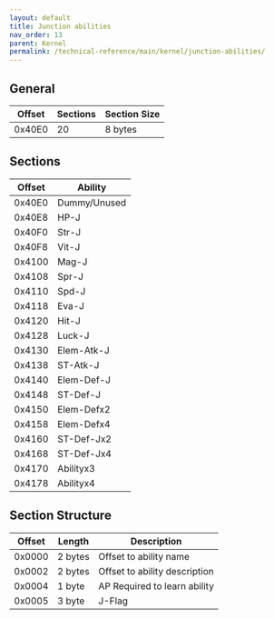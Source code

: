 ```yaml
---
layout: default
title: Junction abilities
nav_order: 13
parent: Kernel
permalink: /technical-reference/main/kernel/junction-abilities/
---
```


## General

| Offset | Sections | Section Size |
|--------|----------|--------------|
| 0x40E0 | 20       | 8 bytes      |

## Sections

| Offset | Ability      |
|--------|--------------|
| 0x40E0 | Dummy/Unused |
| 0x40E8 | HP-J         |
| 0x40F0 | Str-J        |
| 0x40F8 | Vit-J        |
| 0x4100 | Mag-J        |
| 0x4108 | Spr-J        |
| 0x4110 | Spd-J        |
| 0x4118 | Eva-J        |
| 0x4120 | Hit-J        |
| 0x4128 | Luck-J       |
| 0x4130 | Elem-Atk-J   |
| 0x4138 | ST-Atk-J     |
| 0x4140 | Elem-Def-J   |
| 0x4148 | ST-Def-J     |
| 0x4150 | Elem-Defx2   |
| 0x4158 | Elem-Defx4   |
| 0x4160 | ST-Def-Jx2   |
| 0x4168 | ST-Def-Jx4   |
| 0x4170 | Abilityx3    |
| 0x4178 | Abilityx4    |

## Section Structure

| Offset | Length  | Description                   |
|--------|---------|-------------------------------|
| 0x0000 | 2 bytes | Offset to ability name        |
| 0x0002 | 2 bytes | Offset to ability description |
| 0x0004 | 1 byte  | AP Required to learn ability  |
| 0x0005 | 3 byte  | J-Flag                        |